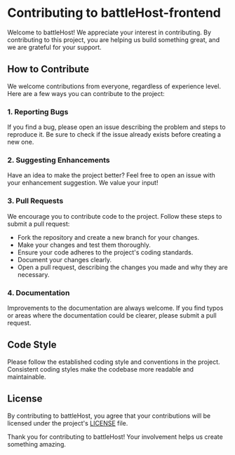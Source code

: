 # Contributing to battleHost-frontend

Welcome to battleHost! We appreciate your interest in contributing. By contributing to this project, you are helping us build something great, and we are grateful for your support.
## How to Contribute

We welcome contributions from everyone, regardless of experience level. Here are a few ways you can contribute to the project:

### 1. Reporting Bugs

If you find a bug, please open an issue describing the problem and steps to reproduce it. Be sure to check if the issue already exists before creating a new one.

### 2. Suggesting Enhancements

Have an idea to make the project better? Feel free to open an issue with your enhancement suggestion. We value your input!

### 3. Pull Requests

We encourage you to contribute code to the project. Follow these steps to submit a pull request:

- Fork the repository and create a new branch for your changes.
- Make your changes and test them thoroughly.
- Ensure your code adheres to the project's coding standards.
- Document your changes clearly.
- Open a pull request, describing the changes you made and why they are necessary.

### 4. Documentation

Improvements to the documentation are always welcome. If you find typos or areas where the documentation could be clearer, please submit a pull request.

## Code Style

Please follow the established coding style and conventions in the project. Consistent coding styles make the codebase more readable and maintainable.

## License

By contributing to battleHost, you agree that your contributions will be licensed under the project's [LICENSE](LICENSE) file.

Thank you for contributing to battleHost! Your involvement helps us create something amazing.
